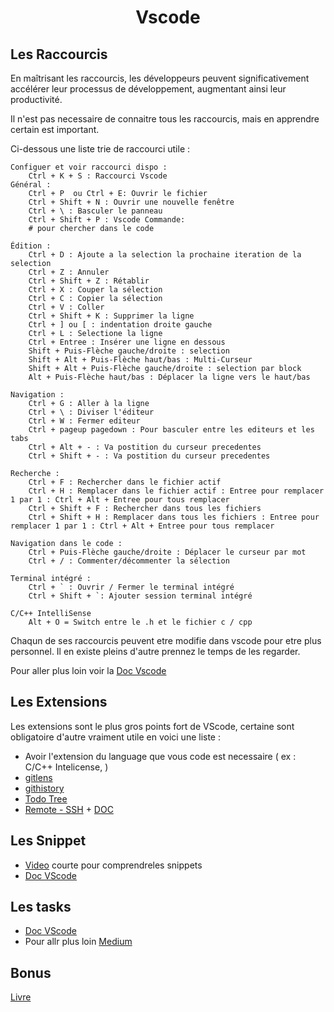 <h1 align="center">Vscode</h1>

## Les Raccourcis

En maîtrisant les raccourcis, les développeurs peuvent significativement
accélérer leur processus de développement, augmentant ainsi leur productivité.

Il n'est pas necessaire de connaitre tous les raccourcis, mais en apprendre certain
est important.

Ci-dessous une liste trie de raccourci utile :

    Configuer et voir raccourci dispo :
        Ctrl + K + S : Raccourci Vscode
    Général :
        Ctrl + P  ou Ctrl + E: Ouvrir le fichier
        Ctrl + Shift + N : Ouvrir une nouvelle fenêtre
        Ctrl + \ : Basculer le panneau
        Ctrl + Shift + P : Vscode Commande:
        # pour chercher dans le code

    Édition :
        Ctrl + D : Ajoute a la selection la prochaine iteration de la selection
        Ctrl + Z : Annuler
        Ctrl + Shift + Z : Rétablir
        Ctrl + X : Couper la sélection
        Ctrl + C : Copier la sélection
        Ctrl + V : Coller
        Ctrl + Shift + K : Supprimer la ligne
        Ctrl + ] ou [ : indentation droite gauche
        Ctrl + L : Selectione la ligne
        Ctrl + Entree : Insérer une ligne en dessous
        Shift + Puis-Flèche gauche/droite : selection
        Shift + Alt + Puis-Flèche haut/bas : Multi-Curseur 
        Shift + Alt + Puis-Flèche gauche/droite : selection par block
        Alt + Puis-Flèche haut/bas : Déplacer la ligne vers le haut/bas

    Navigation :
        Ctrl + G : Aller à la ligne
        Ctrl + \ : Diviser l'éditeur
        Ctrl + W : Fermer editeur
        Ctrl + pageup pagedown : Pour basculer entre les editeurs et les tabs
        Ctrl + Alt + - : Va postition du curseur precedentes
        Ctrl + Shift + - : Va postition du curseur precedentes

    Recherche :
        Ctrl + F : Rechercher dans le fichier actif
        Ctrl + H : Remplacer dans le fichier actif : Entree pour remplacer 1 par 1 : Ctrl + Alt + Entree pour tous remplacer
        Ctrl + Shift + F : Rechercher dans tous les fichiers
        Ctrl + Shift + H : Remplacer dans tous les fichiers : Entree pour remplacer 1 par 1 : Ctrl + Alt + Entree pour tous remplacer

    Navigation dans le code :
        Ctrl + Puis-Flèche gauche/droite : Déplacer le curseur par mot
        Ctrl + / : Commenter/décommenter la sélection

    Terminal intégré :
        Ctrl + ` : Ouvrir / Fermer le terminal intégré
        Ctrl + Shift + `: Ajouter session terminal intégré

    C/C++ IntelliSense
        Alt + O = Switch entre le .h et le fichier c / cpp

Chaqun de ses raccourcis peuvent etre modifie dans vscode pour etre plus personnel.
Il en existe pleins d'autre prennez le temps de les regarder.

Pour aller plus loin voir la [Doc Vscode](https://code.visualstudio.com/docs/getstarted/keybindings) 

## Les Extensions

Les extensions sont le plus gros points fort de VScode, certaine sont obligatoire d'autre vraiment utile en voici une liste :

- Avoir l'extension du language que vous code est necessaire ( ex : C/C++ Intelicense, )
- [gitlens](https://marketplace.visualstudio.com/items?itemName=eamodio.gitlens)
- [githistory](https://marketplace.visualstudio.com/items?itemName=donjayamanne.githistory)
- [Todo Tree](https://marketplace.visualstudio.com/items?itemName=Gruntfuggly.todo-tree)
- [Remote - SSH](https://marketplace.visualstudio.com/items?itemName=ms-vscode-remote.remote-ssh) + [DOC](https://code.visualstudio.com/docs/remote/ssh)

## Les Snippet

- [Video](https://www.youtube.com/watch?v=TGh2NpCIDlc) courte pour comprendreles snippets
- [Doc VScode](https://code.visualstudio.com/docs/editor/userdefinedsnippets)

## Les tasks

- [Doc VScode](https://code.visualstudio.com/docs/editor/tasks)
- Pour allr plus loin [Medium](https://medium.com/@simonescigliuzzi/automating-multi-projects-execution-using-vscodes-tasks-10e102da5d96)

## Bonus

[Livre](https://annas-archive.org/md5/8992f49c8c518bda4e8cc46bfc445e08)
